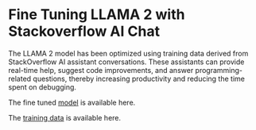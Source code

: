 # Fine Tuning LLAMA 2 with Stackoverflow AI Chat 

The LLAMA 2 model has been optimized using training data derived from StackOverflow AI assistant conversations. These assistants can provide real-time help, suggest code improvements, and answer programming-related questions, thereby increasing productivity and reducing the time spent on debugging.

The fine tuned [model](https://huggingface.co/rishikesanr/stack-overflow-bot-llama2) is available here.

The [training data](https://huggingface.co/datasets/jbrophy123/stackoverflow_dataset?row=0) is available here. 

